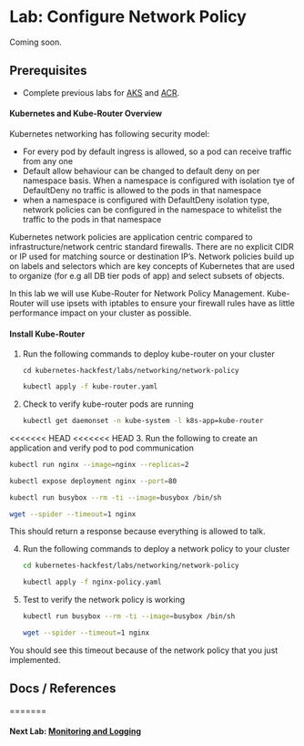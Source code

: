 # Lab: Configure Network Policy

Coming soon.

## Prerequisites

* Complete previous labs for [AKS](../../create-aks-cluster/README.md) and [ACR](../../build-application/README.md).

#### Kubernetes and Kube-Router Overview
Kubernetes networking has following security model:
* For every pod by default ingress is allowed, so a pod can receive traffic from any one
* Default allow behaviour can be changed to default deny on per namespace basis. When a namespace is configured with isolation tye of DefaultDeny no traffic is allowed to the pods in that namespace
* when a namespace is configured with DefaultDeny isolation type, network policies can be configured in the namespace to whitelist the traffic to the pods in that namespace

Kubernetes network policies are application centric compared to infrastructure/network centric standard firewalls. There are no explicit CIDR or IP used for matching source or destination IP’s. Network policies build up on labels and selectors which are key concepts of Kubernetes that are used to organize (for e.g all DB tier pods of app) and select subsets of objects.

In this lab we will use Kube-Router for Network Policy Management. Kube-Router will use ipsets with iptables to ensure your firewall rules have as little performance impact on your cluster as possible.

#### Install Kube-Router
1. Run the following commands to deploy kube-router on your cluster
   ```
   cd kubernetes-hackfest/labs/networking/network-policy
   ```
   ```bash
   kubectl apply -f kube-router.yaml
   ```

2. Check to verify kube-router pods are running
   ```bash
   kubectl get daemonset -n kube-system -l k8s-app=kube-router
   ```

<<<<<<< HEAD
<<<<<<< HEAD
3. Run the following to create an application and verify pod to pod communication
   ```bash
   kubectl run nginx --image=nginx --replicas=2

   kubectl expose deployment nginx --port=80

   kubectl run busybox --rm -ti --image=busybox /bin/sh

   wget --spider --timeout=1 nginx
   ```
This should return a response because everything is allowed to talk. 

4. Run the following commands to deploy a network policy to your cluster 
   ```bash
   cd kubernetes-hackfest/labs/networking/network-policy
   ```
   
   ```bash
   kubectl apply -f nginx-policy.yaml
   ```

4. Test to verify the network policy is working

   ```bash
   kubectl run busybox --rm -ti --image=busybox /bin/sh

   wget --spider --timeout=1 nginx
   ```   
You should see this timeout because of the network policy that you just implemented. 

## Docs / References
=======
<!-- ## Docs / References
>>>>>>> 6358a4aba01c49bad47b1f999072b4e302f6eb4f
=======
<!-- ## Docs / References
>>>>>>> 6358a4aba01c49bad47b1f999072b4e302f6eb4f

* ? -->


#### Next Lab: [Monitoring and Logging](../../monitoring-logging/README.md)
